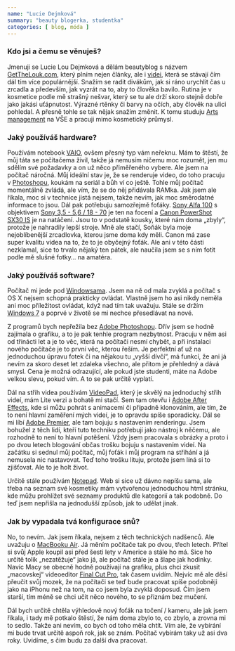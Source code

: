 ```yaml
---
name: "Lucie Dejmková"
summary: "beauty blogerka, studentka"
categories: [ blog, móda ]
---
```


### Kdo jsi a čemu se věnuješ?

Jmenuji se Lucie Lou Dejmková a dělám beautyblog s názvem [GetTheLouk.com](http://getthelouk.com/), který plním nejen články, ale i [videi](http://www.youtube.com/user/GetTheLouk?feature=guide), která se stávají čím dál tím více populárnější. Snažím se radit divákům, jak si ráno urychlit čas u zrcadla a především, jak vyzrát na to, aby to člověka bavilo. Rutina je v kosmetice podle mě strašný nešvar, který se tu ale drží skoro stejně dobře jako jakási uťápnutost. Výrazné rtěnky či barvy na očích, aby člověk na ulici pohledal. A přesně tohle se tak nějak snažím změnit. K tomu studuju [Arts management](http://kam.vse.cz/) na VŠE a pracuji mimo kosmetický průmysl.
 
### Jaký používáš hardware?

Používám notebook [VAIO](http://www.sony.cz/hub/notebooky-vaio), ovšem přesný typ vám neřeknu. Mám to štěstí, že můj táta se počítačema živil, takže já nemusím ničemu moc rozumět, jen mu sdělím své požadavky a on už něco přiměřeného vybere. Ale  jsem na počítač náročná. Můj ideální stav je, že se renderuje video, do toho pracuju v [Photoshopu](http://www.adobe.com/cz/products/photoshopfamily.html), koukám na seriál a bůh ví co ještě. Tohle můj počítač momentálně zvládá, ale vím, že se do něj přidávala RAMka. Jak jsem ale říkala, moc si v technice jistá nejsem, takže nevím, jak moc směrodatné informace to jsou.
Dál pak potřebuju samozřejmě foťáky. [Sony Alfa 100](http://en.wikipedia.org/wiki/Sony_Alpha_100) s objektivem [Sony 3,5 - 5,6 / 18 - 70](http://www.sony.cz/product/ddl-aps-c-lenses/sal-1870) je ten na focení a [Canon PowerShot SX30 IS](http://www.canon.cz/For_Home/Product_Finder/Cameras/Digital_Camera/PowerShot/PowerShot_SX30_IS/) je na natáčení. Jsou to v podstatě kousky, které nám doma „zbyly“, protože je nahradily lepší stroje. Mně ale stačí, Soňák byla moje nejoblíbenější zrcadlovka, kterou jsme doma kdy měli. Canon má zase super kvalitu videa na to, že to je obyčejný foťák. Ale ani v této části nezklamal, sice to trvalo nějaký ten pátek, ale naučila jsem se s ním fotit podle mě slušné fotky… na amatéra.
 
### Jaký používáš software?

Počítač mi jede pod [Windowsama](http://windows.microsoft.com/cs-cz/windows/home). Jsem na ně od mala zvyklá a počítač s OS X nejsem schopná prakticky ovládat. Vlastně jsem ho asi nikdy neměla ani moc příležitost ovládat, když nad tím tak uvažuju. Stále se držím [Windows 7](http://en.wikipedia.org/wiki/Windows_7) a poprvé v životě se mi nechce přesedlávat na nové.

Z programů bych nepřežila bez [Adobe Photoshopu](http://www.adobe.com/cz/products/photoshopfamily.html). Dřív jsem se hodně zajímala o grafiku, a to je pak tenhle program nezbytnost. Pracuju v něm asi od třinácti let a je to věc, která na počítači nesmí chybět, a při instalaci nového počítače je to první věc, kterou řeším. Je perfektní ať už na jednoduchou úpravu fotek či na nějakou tu „vyšší dívčí“, má funkcí, že ani já nevím za skoro deset let zdaleka všechno, ale přitom je přehledný a dává smysl. Cena je možná odrazující, ale pokud jste studenti, máte na Adobe velkou slevu, pokud vím. A to se pak určitě vyplatí.

Dál na střih videa používám [VideoPad](http://www.nchsoftware.com/videopad/), který je skvělý na jednoduchý střih videí, mám Lite verzi a bohatě mi stačí. Sem tam otevřu i [Adobe After Effects](http://www.adobe.com/cz/products/aftereffects.html), kde si můžu pohrát s animacemi či případně klonováním, ale tím, že to není hlavní zaměření mých videí, je to opravdu spíše sporadicky. Dál se mi líbí [Adobe Premier](http://www.adobe.com/cz/products/premiere.html), ale tam bojuju s nastavením renderingu. Jsem bohužel z těch lidí, kteří tuto techniku potřebují jako nástroj k něčemu, ale rozhodně to není to hlavní potěšení. Vždy jsem pracovala s obrázky a proto i po dvou letech blogování občas trošku bojuju s nastavením videí. Na začátku si sednul můj počítač, můj foťák i můj program na stříhání a já nemusela nic nastavovat. Teď toho trošku lituju, protože jsem líná si to zjišťovat. Ale to je holt život.

Určitě stále používám [Notepad](http://en.wikipedia.org/wiki/Notepad_%28software%29). Web si sice už dávno nepíšu sama, ale třeba na seznam své kosmetiky mám vytvořenou jednoduchou html stránku, kde můžu prohlížet své seznamy produktů dle kategorií a tak podobně. Do teď jsem nepřišla na jednodušší způsob, jak to udělat jinak.
 
### Jak by vypadala tvá konfigurace snů?

No, to nevím. Jak jsem říkala, nejsem z těch technických nadšenců. Ale uvažuju o [MacBooku Air](http://www.apple.com/cz/macbook-air/). Já měním počítače tak po dvou, třech letech. Přítel si svůj Apple koupil asi před šesti lety v Americe a stále ho má. Sice ho určitě tolik „nezatěžuje“ jako já, ale počítač stále je a šlape jak hodinky. Navíc Macy se obecně hodně používají na grafiku, plus chci zkusit „macovskej“ videoeditor [Final Cut Pro](http://www.apple.com/final-cut-pro/), tak časem uvidím. Nejvíc mě ale děsí přeučit svůj mozek, že na počítači se teď bude pracovat spíše podobněji jako na iPhonu než na tom, na co jsem byla zvyklá doposud. Čím jsem starší, tím méně se chci učit něco nového, to se přiznám bez mučení.

Dál bych určitě chtěla výhledově nový foťák na točení / kameru, ale jak jsem říkala, i tady mě potkalo štěstí, že nám doma zbylo to, co zbylo, a zrovna mi to sedlo. Takže ani nevím, co bych od toho měla chtít. Vím ale, že vybírání mi bude trvat určitě aspoň rok, jak se znám. Počítač vybírám taky už asi dva roky. Uvidíme, s čím budu za další dva pracovat.